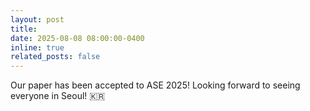 ```yaml
---
layout: post
title:
date: 2025-08-08 08:00:00-0400
inline: true
related_posts: false
---
```


Our paper has been accepted to ASE 2025! Looking forward to seeing everyone in Seoul! 🇰🇷